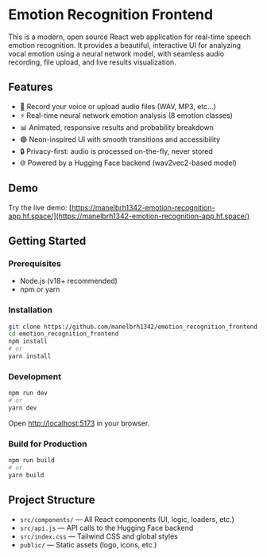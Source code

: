 
# Emotion Recognition Frontend

This is a modern, open source React web application for real-time speech emotion recognition. It provides a beautiful, interactive UI for analyzing vocal emotion using a neural network model, with seamless audio recording, file upload, and live results visualization.

## Features

- 🎤 Record your voice or upload audio files (WAV, MP3, etc...)
- ⚡ Real-time neural network emotion analysis (8 emotion classes)
- 📊 Animated, responsive results and probability breakdown
- 🟣 Neon-inspired UI with smooth transitions and accessibility
- 🔒 Privacy-first: audio is processed on-the-fly, never stored
- 🌐 Powered by a Hugging Face backend (wav2vec2-based model)

## Demo

Try the live demo: [https://manelbrh1342-emotion-recognition-app.hf.space/](https://manelbrh1342-emotion-recognition-app.hf.space/)

## Getting Started

### Prerequisites
- Node.js (v18+ recommended)
- npm or yarn

### Installation

```bash
git clone https://github.com/manelbrh1342/emotion_recognition_frontend.git
cd emotion_recognition_frontend
npm install
# or
yarn install
```

### Development

```bash
npm run dev
# or
yarn dev
```
Open [http://localhost:5173](http://localhost:5173) in your browser.

### Build for Production

```bash
npm run build
# or
yarn build
```

## Project Structure

- `src/components/` — All React components (UI, logic, loaders, etc.)
- `src/api.js` — API calls to the Hugging Face backend
- `src/index.css` — Tailwind CSS and global styles
- `public/` — Static assets (logo, icons, etc.)



